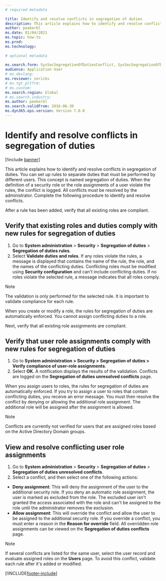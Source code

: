```yaml
--- 
# required metadata 
 
title: Identify and resolve conflicts in segregation of duties
description: This article explains how to identify and resolve conflicts in segregation of duties.
author: peakerbl
ms.date: 01/04/2021
ms.topic: how-to 
ms.prod:  
ms.technology:  
 
# optional metadata 
 
ms.search.form: SysSecSegregationOfDutiesConflict, SysSecSegregationOfDutiesRule   
audience: Application User 
# ms.devlang:  
ms.reviewer: sericks
# ms.tgt_pltfrm:  
# ms.custom:  
ms.search.region: Global
# ms.search.industry: 
ms.author: peakerbl
ms.search.validFrom: 2016-06-30 
ms.dyn365.ops.version: Version 7.0.0 
---
```

# Identify and resolve conflicts in segregation of duties

[!include [banner](../../includes/banner.md)]

This article explains how to identify and resolve conflicts in segregation of duties. You can set up rules to separate duties that must be performed by different users. This concept is named segregation of duties. When the definition of a security role or the role assignments of a user violate the rules, the conflict is logged. All conflicts must be resolved by the administrator. Complete the following procedure to identify and resolve conflicts.

After a rule has been added, verify that all existing roles are compliant. 

## Verify that existing roles and duties comply with new rules for segregation of duties
1. Go to **System administration** > **Security** > **Segregation of duties** > **Segregation of duties rules**.
3. Select **Validate duties and roles**. If any roles violate the rules, a message is displayed that contains the name of the rule, the role, and the names of the conflicting duties. Conflicting roles must be modified using **Security configuration** and can't include conflicting duties. If no roles violate the selected rule, a message indicates that all roles comply.   

> [!NOTE]
> The validation is only performed for the selected rule. It is important to validate compliance for each rule.   

When you create or modify a role, the rules for segregation of duties are automatically enforced. You cannot assign conflicting duties to a role.

Next, verify that all existing role assignments are compliant.

## Verify that user role assignments comply with new rules for segregation of duties
1. Go to **System administration > Security > Segregation of duties > Verify compliance of user-role assignments**.
2. Select **OK**. A notification displays the results of the validation. Conflicts are logged on the **Segregation of duties unresolved conflicts** page.   

When you assign users to roles, the rules for segregation of duties are automatically enforced. If you try to assign a user to roles that contain conflicting duties, you receive an error message. You must then resolve the conflict by denying or allowing the additional role assignment. The additional role will be assigned after the assignment is allowed. 

> [!NOTE]
> Conflicts are currently not verified for users that are assigned roles based on the Active Directory Domain groups.

## View and resolve conflicting user role assignments
1. Go to **System administration** > **Security** > **Segregation of duties** > **Segregation of duties unresolved conflicts**. 
2. Select a conflict, and then select one of the following actions: 

  - **Deny assignment**: This will deny the assignment of the user to the additional security role. If you deny an automatic role assignment, the user is marked as excluded from the role. The excluded user isn't granted the access associated with the role and can't be assigned to the role until the administrator removes the exclusion. 
-  **Allow assignment**: This will override the conflict and allow the user to be assigned to the additional security role. If you override a conflict, you must enter a reason in the **Reason for override** field. All overridden role assignments can be viewed on the **Segregation of duties conflicts** page.  

> [!NOTE]
> If several conflicts are listed for the same user, select the user record and evaluate assigned roles on the **Users** page. To avoid this conflict, validate each rule after it's added or modified.


[!INCLUDE[footer-include](../../../../includes/footer-banner.md)]